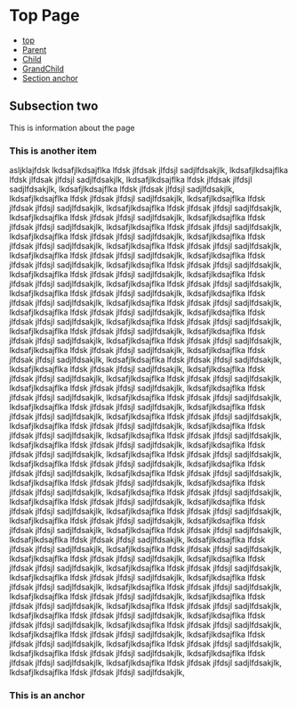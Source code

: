 # Top Page

* [top](./index.md)
* [Parent](./Parent/index.md)
* [Child](./Parent/Child/index.md)
* [GrandChild](./Parent/Child/Grandchild/index.md)
* [Section anchor](#This-is-an-anchor)

## Subsection two
This is information about the page
### This is another item
asljklajfdsk
lkdsafjlkdsajflka lfdsk jlfdsak jlfdsjl sadjlfdsakjlk,
lkdsafjlkdsajflka lfdsk jlfdsak jlfdsjl sadjlfdsakjlk,
lkdsafjlkdsajflka lfdsk jlfdsak jlfdsjl sadjlfdsakjlk,
lkdsafjlkdsajflka lfdsk jlfdsak jlfdsjl sadjlfdsakjlk,
lkdsafjlkdsajflka lfdsk jlfdsak jlfdsjl sadjlfdsakjlk,
lkdsafjlkdsajflka lfdsk jlfdsak jlfdsjl sadjlfdsakjlk,
lkdsafjlkdsajflka lfdsk jlfdsak jlfdsjl sadjlfdsakjlk,
lkdsafjlkdsajflka lfdsk jlfdsak jlfdsjl sadjlfdsakjlk,
lkdsafjlkdsajflka lfdsk jlfdsak jlfdsjl sadjlfdsakjlk,
lkdsafjlkdsajflka lfdsk jlfdsak jlfdsjl sadjlfdsakjlk,
lkdsafjlkdsajflka lfdsk jlfdsak jlfdsjl sadjlfdsakjlk,
lkdsafjlkdsajflka lfdsk jlfdsak jlfdsjl sadjlfdsakjlk,
lkdsafjlkdsajflka lfdsk jlfdsak jlfdsjl sadjlfdsakjlk,
lkdsafjlkdsajflka lfdsk jlfdsak jlfdsjl sadjlfdsakjlk,
lkdsafjlkdsajflka lfdsk jlfdsak jlfdsjl sadjlfdsakjlk,
lkdsafjlkdsajflka lfdsk jlfdsak jlfdsjl sadjlfdsakjlk,
lkdsafjlkdsajflka lfdsk jlfdsak jlfdsjl sadjlfdsakjlk,
lkdsafjlkdsajflka lfdsk jlfdsak jlfdsjl sadjlfdsakjlk,
lkdsafjlkdsajflka lfdsk jlfdsak jlfdsjl sadjlfdsakjlk,
lkdsafjlkdsajflka lfdsk jlfdsak jlfdsjl sadjlfdsakjlk,
lkdsafjlkdsajflka lfdsk jlfdsak jlfdsjl sadjlfdsakjlk,
lkdsafjlkdsajflka lfdsk jlfdsak jlfdsjl sadjlfdsakjlk,
lkdsafjlkdsajflka lfdsk jlfdsak jlfdsjl sadjlfdsakjlk,
lkdsafjlkdsajflka lfdsk jlfdsak jlfdsjl sadjlfdsakjlk,
lkdsafjlkdsajflka lfdsk jlfdsak jlfdsjl sadjlfdsakjlk,
lkdsafjlkdsajflka lfdsk jlfdsak jlfdsjl sadjlfdsakjlk,
lkdsafjlkdsajflka lfdsk jlfdsak jlfdsjl sadjlfdsakjlk,
lkdsafjlkdsajflka lfdsk jlfdsak jlfdsjl sadjlfdsakjlk,
lkdsafjlkdsajflka lfdsk jlfdsak jlfdsjl sadjlfdsakjlk,
lkdsafjlkdsajflka lfdsk jlfdsak jlfdsjl sadjlfdsakjlk,
lkdsafjlkdsajflka lfdsk jlfdsak jlfdsjl sadjlfdsakjlk,
lkdsafjlkdsajflka lfdsk jlfdsak jlfdsjl sadjlfdsakjlk,
lkdsafjlkdsajflka lfdsk jlfdsak jlfdsjl sadjlfdsakjlk,
lkdsafjlkdsajflka lfdsk jlfdsak jlfdsjl sadjlfdsakjlk,
lkdsafjlkdsajflka lfdsk jlfdsak jlfdsjl sadjlfdsakjlk,
lkdsafjlkdsajflka lfdsk jlfdsak jlfdsjl sadjlfdsakjlk,
lkdsafjlkdsajflka lfdsk jlfdsak jlfdsjl sadjlfdsakjlk,
lkdsafjlkdsajflka lfdsk jlfdsak jlfdsjl sadjlfdsakjlk,
lkdsafjlkdsajflka lfdsk jlfdsak jlfdsjl sadjlfdsakjlk,
lkdsafjlkdsajflka lfdsk jlfdsak jlfdsjl sadjlfdsakjlk,
lkdsafjlkdsajflka lfdsk jlfdsak jlfdsjl sadjlfdsakjlk,
lkdsafjlkdsajflka lfdsk jlfdsak jlfdsjl sadjlfdsakjlk,
lkdsafjlkdsajflka lfdsk jlfdsak jlfdsjl sadjlfdsakjlk,
lkdsafjlkdsajflka lfdsk jlfdsak jlfdsjl sadjlfdsakjlk,
lkdsafjlkdsajflka lfdsk jlfdsak jlfdsjl sadjlfdsakjlk,
lkdsafjlkdsajflka lfdsk jlfdsak jlfdsjl sadjlfdsakjlk,
lkdsafjlkdsajflka lfdsk jlfdsak jlfdsjl sadjlfdsakjlk,
lkdsafjlkdsajflka lfdsk jlfdsak jlfdsjl sadjlfdsakjlk,
lkdsafjlkdsajflka lfdsk jlfdsak jlfdsjl sadjlfdsakjlk,
lkdsafjlkdsajflka lfdsk jlfdsak jlfdsjl sadjlfdsakjlk,
lkdsafjlkdsajflka lfdsk jlfdsak jlfdsjl sadjlfdsakjlk,
lkdsafjlkdsajflka lfdsk jlfdsak jlfdsjl sadjlfdsakjlk,
lkdsafjlkdsajflka lfdsk jlfdsak jlfdsjl sadjlfdsakjlk,
lkdsafjlkdsajflka lfdsk jlfdsak jlfdsjl sadjlfdsakjlk,
lkdsafjlkdsajflka lfdsk jlfdsak jlfdsjl sadjlfdsakjlk,
lkdsafjlkdsajflka lfdsk jlfdsak jlfdsjl sadjlfdsakjlk,
lkdsafjlkdsajflka lfdsk jlfdsak jlfdsjl sadjlfdsakjlk,
lkdsafjlkdsajflka lfdsk jlfdsak jlfdsjl sadjlfdsakjlk,
lkdsafjlkdsajflka lfdsk jlfdsak jlfdsjl sadjlfdsakjlk,
lkdsafjlkdsajflka lfdsk jlfdsak jlfdsjl sadjlfdsakjlk,
lkdsafjlkdsajflka lfdsk jlfdsak jlfdsjl sadjlfdsakjlk,
lkdsafjlkdsajflka lfdsk jlfdsak jlfdsjl sadjlfdsakjlk,
lkdsafjlkdsajflka lfdsk jlfdsak jlfdsjl sadjlfdsakjlk,
lkdsafjlkdsajflka lfdsk jlfdsak jlfdsjl sadjlfdsakjlk,
lkdsafjlkdsajflka lfdsk jlfdsak jlfdsjl sadjlfdsakjlk,
lkdsafjlkdsajflka lfdsk jlfdsak jlfdsjl sadjlfdsakjlk,
lkdsafjlkdsajflka lfdsk jlfdsak jlfdsjl sadjlfdsakjlk,
lkdsafjlkdsajflka lfdsk jlfdsak jlfdsjl sadjlfdsakjlk,
lkdsafjlkdsajflka lfdsk jlfdsak jlfdsjl sadjlfdsakjlk,
lkdsafjlkdsajflka lfdsk jlfdsak jlfdsjl sadjlfdsakjlk,
lkdsafjlkdsajflka lfdsk jlfdsak jlfdsjl sadjlfdsakjlk,
lkdsafjlkdsajflka lfdsk jlfdsak jlfdsjl sadjlfdsakjlk,
lkdsafjlkdsajflka lfdsk jlfdsak jlfdsjl sadjlfdsakjlk,
lkdsafjlkdsajflka lfdsk jlfdsak jlfdsjl sadjlfdsakjlk,
lkdsafjlkdsajflka lfdsk jlfdsak jlfdsjl sadjlfdsakjlk,
lkdsafjlkdsajflka lfdsk jlfdsak jlfdsjl sadjlfdsakjlk,
lkdsafjlkdsajflka lfdsk jlfdsak jlfdsjl sadjlfdsakjlk,
lkdsafjlkdsajflka lfdsk jlfdsak jlfdsjl sadjlfdsakjlk,
lkdsafjlkdsajflka lfdsk jlfdsak jlfdsjl sadjlfdsakjlk,
lkdsafjlkdsajflka lfdsk jlfdsak jlfdsjl sadjlfdsakjlk,

### This is an anchor
